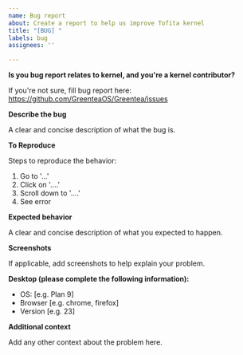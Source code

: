 ```yaml
---
name: Bug report
about: Create a report to help us improve Tofita kernel
title: "[BUG] "
labels: bug
assignees: ''

---
```


**Is you bug report relates to kernel, and you're a kernel contributor?**

If you're not sure, fill bug report here: https://github.com/GreenteaOS/Greentea/issues

**Describe the bug**

A clear and concise description of what the bug is.

**To Reproduce**

Steps to reproduce the behavior:
1. Go to '...'
2. Click on '....'
3. Scroll down to '....'
4. See error

**Expected behavior**

A clear and concise description of what you expected to happen.

**Screenshots**

If applicable, add screenshots to help explain your problem.

**Desktop (please complete the following information):**

 - OS: [e.g. Plan 9]
 - Browser [e.g. chrome, firefox]
 - Version [e.g. 23]

**Additional context**

Add any other context about the problem here.
